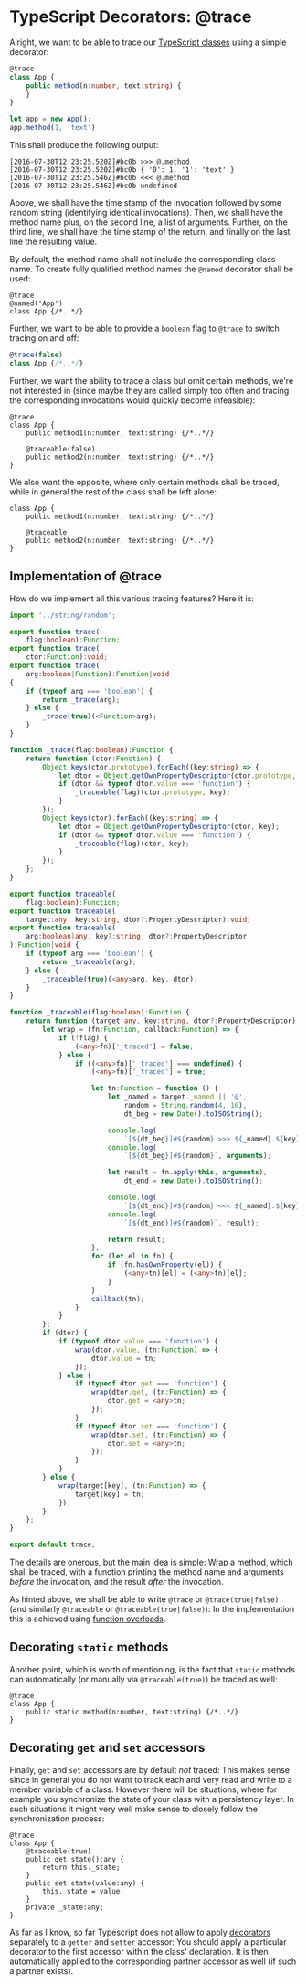 # TypeScript Decorators: @trace

Alright, we want to be able to trace our [TypeScript classes][1] using a simple decorator:
```typescript
@trace
class App {
    public method(n:number, text:string) {
    }
}

let app = new App();
app.method(1, 'text')
```

This shall produce the following output:
```
[2016-07-30T12:23:25.520Z]#bc0b >>> @.method
[2016-07-30T12:23:25.520Z]#bc0b { '0': 1, '1': 'text' }
[2016-07-30T12:23:25.546Z]#bc0b <<< @.method
[2016-07-30T12:23:25.546Z]#bc0b undefined
```

Above, we shall have the time stamp of the invocation followed by some random string (identifying identical invocations). Then, we shall have the method name plus, on the second line, a list of arguments. Further, on the third line, we shall have the time stamp of the return, and finally on the last line the resulting value.

By default, the method name shall not include the corresponding class name. To create fully qualified method names the `@named` decorator shall be used:
```
@trace
@named('App')
class App {/*..*/}
```

Further, we want to be able to provide a `boolean` flag to `@trace` to switch tracing on and off:

```typescript
@trace(false)
class App {/*..*/}
```

Further, we want the ability to trace a class but omit certain methods, we're not interested in (since maybe they are called simply too often and tracing the corresponding invocations would quickly become infeasible):
```
@trace
class App {
    public method1(n:number, text:string) {/*..*/}

    @traceable(false)
    public method2(n:number, text:string) {/*..*/}
}
```

We also want the opposite, where only certain methods shall be traced, while in general the rest of the class shall be left alone:
```
class App {
    public method1(n:number, text:string) {/*..*/}

    @traceable
    public method2(n:number, text:string) {/*..*/}
}
```

## Implementation of @trace

How do we implement all this various tracing features? Here it is:
```typescript
import '../string/random';

export function trace(
    flag:boolean):Function;
export function trace(
    ctor:Function):void;
export function trace(
    arg:boolean|Function):Function|void
{
    if (typeof arg === 'boolean') {
        return _trace(arg);
    } else {
        _trace(true)(<Function>arg);
    }
}

function _trace(flag:boolean):Function {
    return function (ctor:Function) {
        Object.keys(ctor.prototype).forEach((key:string) => {
            let dtor = Object.getOwnPropertyDescriptor(ctor.prototype, key);
            if (dtor && typeof dtor.value === 'function') {
                _traceable(flag)(ctor.prototype, key);
            }
        });
        Object.keys(ctor).forEach((key:string) => {
            let dtor = Object.getOwnPropertyDescriptor(ctor, key);
            if (dtor && typeof dtor.value === 'function') {
                _traceable(flag)(ctor, key);
            }
        });
    };
}

export function traceable(
    flag:boolean):Function;
export function traceable(
    target:any, key:string, dtor?:PropertyDescriptor):void;
export function traceable(
    arg:boolean|any, key?:string, dtor?:PropertyDescriptor
):Function|void {
    if (typeof arg === 'boolean') {
        return _traceable(arg);
    } else {
        _traceable(true)(<any>arg, key, dtor);
    }
}

function _traceable(flag:boolean):Function {
    return function (target:any, key:string, dtor?:PropertyDescriptor) {
        let wrap = (fn:Function, callback:Function) => {
            if (!flag) {
                (<any>fn)['_traced'] = false;
            } else {
                if ((<any>fn)['_traced'] === undefined) {
                    (<any>fn)['_traced'] = true;

                    let tn:Function = function () {
                        let _named = target._named || '@',
                            random = String.random(4, 16),
                            dt_beg = new Date().toISOString();

                        console.log(
                            `[${dt_beg}]#${random} >>> ${_named}.${key}`);
                        console.log(
                            `[${dt_beg}]#${random}`, arguments);

                        let result = fn.apply(this, arguments),
                            dt_end = new Date().toISOString();

                        console.log(
                            `[${dt_end}]#${random} <<< ${_named}.${key}`);
                        console.log(
                            `[${dt_end}]#${random}`, result);

                        return result;
                    };
                    for (let el in fn) {
                        if (fn.hasOwnProperty(el)) {
                            (<any>tn)[el] = (<any>fn)[el];
                        }
                    }
                    callback(tn);
                }
            }
        };
        if (dtor) {
            if (typeof dtor.value === 'function') {
                wrap(dtor.value, (tn:Function) => {
                    dtor.value = tn;
                });
            } else {
                if (typeof dtor.get === 'function') {
                    wrap(dtor.get, (tn:Function) => {
                        dtor.get = <any>tn;
                    });
                }
                if (typeof dtor.set === 'function') {
                    wrap(dtor.set, (tn:Function) => {
                        dtor.set = <any>tn;
                    });
                }
            }
        } else {
            wrap(target[key], (tn:Function) => {
                target[key] = tn;
            });
        }
    };
}

export default trace;
```

The details are onerous, but the main idea is simple: Wrap a method, which shall be traced, with a function printing the method name and arguments *before* the invocation, and the result *after* the invocation.

As hinted above, we shall be able to write `@trace` or `@trace(true|false)` (and similarly `@traceable` or `@traceable(true|false)`): In the implementation this is achieved using [function overloads][2].

## Decorating `static` methods

Another point, which is worth of mentioning, is the fact that `static` methods can automatically (or manually via `@traceable(true)`) be traced as well:
```
@trace
class App {
    public static method(n:number, text:string) {/*..*/}
}
```

## Decorating `get` and `set` accessors

Finally, `get` and `set` accessors are by default *not* traced: This makes sense since in general you do not want to track each and very read and write to a member variable of a class. However there will be situations, where for example you synchronize the state of your class with a persistency layer. In such situations it might very well make sense to closely follow the synchronization process:
```
@trace
class App {
    @traceable(true)
    public get state():any {
        return this._state;
    }
    public set state(value:any) {
        this._state = value;
    }
    private _state:any;
}
```

As far as I know, so far Typescript does not allow to apply [decorators][3] separately to a `getter` and `setter` accessor: You should apply a particular decorator to the first accessor within the class' declaration. It is then automatically applied to the corresponding partner accessor as well (if such a partner exists).

[1]: http://www.typescriptlang.org/docs/handbook/classes.html
[2]: http://www.typescriptlang.org/docs/handbook/functions.html
[3]: http://www.typescriptlang.org/docs/handbook/decorators.html
